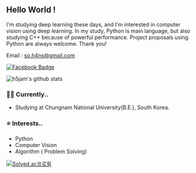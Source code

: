 ## Hello World !

I'm studying deep learning these days, and I'm interested in computer vision using deep learning. In my study, Python is main language, but also studying C++ because of powerful performance. Project proposals using Python are always welcome. Thank you!

Email : so.h4ns@gmail.com 

[![Facebook Badge](https://img.shields.io/badge/-Facebook-1877f2?style=flat-square&logo=facebook&logoColor=white&link=https://www.facebook.com/seung5han)](https://www.facebook.com/seung5han)



![h5jam's github stats](https://github-readme-stats.vercel.app/api?username=h5jam&theme=vue&show_icons=true)





### 👨‍💻 Currently..

- Studying at Chungnam National University(B.E.), South Korea.



### ⭐️ Interests..

- Python
- Computer Vision
- Algorithm ( Problem Solving)

[![Solved.ac프로필](http://mazassumnida.wtf/api/mini/generate_badge?boj=blessmealways00)](https://solved.ac/blessmealways00)
